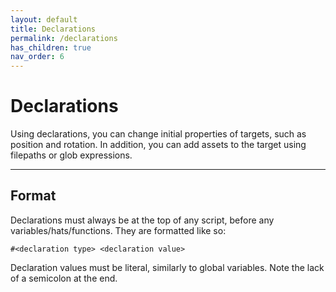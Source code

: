 ```yaml
---
layout: default
title: Declarations
permalink: /declarations
has_children: true
nav_order: 6
---
```


# Declarations

Using declarations, you can change initial properties of targets, such as position and rotation. In addition, you can add assets to the target using filepaths or glob expressions.

<hr>

## Format

Declarations must always be at the top of any script, before any variables/hats/functions. They are formatted like so:

```scrybe
#<declaration type> <declaration value>
```

Declaration values must be literal, similarly to global variables. Note the lack of a semicolon at the end.

